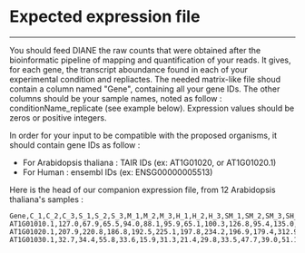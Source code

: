 # Expected expression file

---

You should feed DIANE the raw counts that were obtained after the bioinformatic pipeline of mapping and quantification of your reads.
It gives, for each gene, the transcript aboundance found in each of your experimental condition and repliactes.
The needed matrix-like file shoud contain a column named "Gene", containing all your gene IDs.
The other columns should be your sample names, noted as follow : conditionName_replicate (see example below).
Expression values should be zeros or positive integers.


In order for your input to be compatible with the proposed organisms, it should contain gene IDs as follow :

+ For Arabidopsis thaliana : TAIR IDs (ex: AT1G01020, or AT1G01020.1) 
+ For Human : ensembl IDs (ex: ENSG00000005513) 

Here is the head of our companion expression file, from 12 Arabidopsis thaliana's samples :

```
Gene,C_1,C_2,C_3,S_1,S_2,S_3,M_1,M_2,M_3,H_1,H_2,H_3,SM_1,SM_2,SM_3,SH_1,SH_2,SH_3,MH_1,MH_2,MH_3,SMH_1,SMH_2,SMH_3
AT1G01010.1,127.0,67.9,65.5,94.0,88.1,95.9,65.1,100.3,126.8,95.4,135.0,117.2,96.7,104.4,98.1,94.7,96.1,101.3,82.8,107.4,97.1,100.1,96.7,121.8
AT1G01020.1,207.9,220.8,186.8,192.5,225.1,197.8,234.2,196.9,179.4,312.9,366.0,318.0,169.0,179.6,186.5,340.8,352.6,345.0,331.2,315.8,327.5,267.7,313.7,319.3
AT1G01030.1,32.7,34.4,55.8,33.6,15.9,31.3,21.4,29.8,33.5,47.7,39.0,51.1,25.2,31.2,34.4,61.0,65.5,61.2,45.0,36.2,55.9,46.0,42.7,56.8
```

